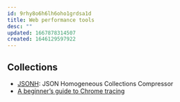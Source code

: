 ```yaml
---
id: 9rhy8o6h6lh6oho1grdsa1d
title: Web performance tools
desc: ""
updated: 1667878314507
created: 1646129597922
---
```


## Collections

- [JSONH](https://github.com/WebReflection/JSONH): JSON Homogeneous Collections Compressor
- [A beginner’s guide to Chrome tracing](https://nolanlawson.com/2022/10/26/a-beginners-guide-to-chrome-tracing/)
